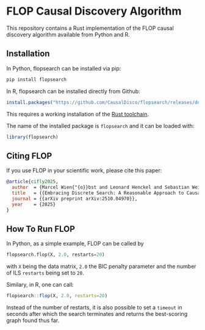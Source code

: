 # FLOP Causal Discovery Algorithm

This repository contains a Rust implementation of the FLOP causal discovery algorithm available from Python and R. 

## Installation
In Python, flopsearch can be installed via pip:

```bash
pip install flopsearch
```

In R, flopsearch can be installed directly from Github:

``` r
install.packages("https://github.com/CausalDisco/flopsearch/releases/download/v0.1.1/flopsearch.tar.gz")
```

This requires a working installation of the [Rust toolchain](https://rust-lang.org/tools/install/).

The name of the installed package is ```flopsearch``` and it can be loaded with:

``` r
library(flopsearch)
```

## Citing FLOP
If you use FLOP in your scientific work, please cite this paper:
```bibtex
@article{cifly2025,
  author  = {Marcel Wien{"{o}}bst and Leonard Henckel and Sebastian Weichwald},
  title   = {{Embracing Discrete Search: A Reasonable Approach to Causal Structure Learning}},
  journal = {{arXiv preprint arXiv:2510.04970}},
  year    = {2025}
}
```

## How To Run FLOP
In Python, as a simple example, FLOP can be called by
``` py
flopsearch.flop(X, 2.0, restarts=20)
```
with ```X``` being the data matrix, ```2.0``` the BIC penalty parameter and the number of ILS ```restarts``` being set to ```20```.

Similary, in R, one can call:
``` r
flopsearch::flop(X, 2.0, restarts=20)
```

Instead of the number of restarts, it is also possible to set a ```timeout``` in seconds after which the search terminates and returns the best-scoring graph found thus far.

